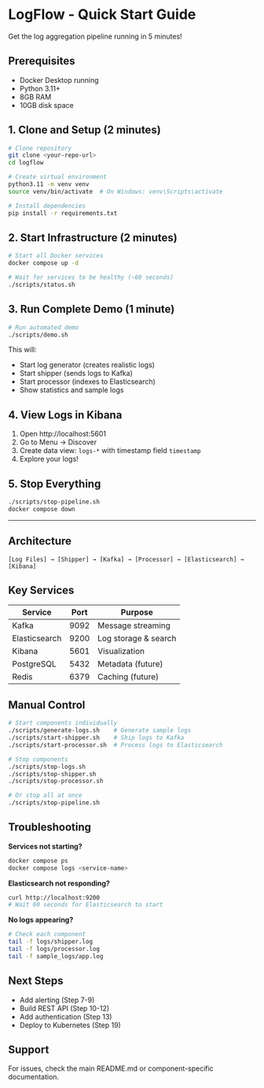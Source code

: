 # LogFlow - Quick Start Guide

Get the log aggregation pipeline running in 5 minutes!

## Prerequisites

- Docker Desktop running
- Python 3.11+
- 8GB RAM
- 10GB disk space

## 1. Clone and Setup (2 minutes)
```bash
# Clone repository
git clone <your-repo-url>
cd logflow

# Create virtual environment
python3.11 -m venv venv
source venv/bin/activate  # On Windows: venv\Scripts\activate

# Install dependencies
pip install -r requirements.txt
```

## 2. Start Infrastructure (2 minutes)
```bash
# Start all Docker services
docker compose up -d

# Wait for services to be healthy (~60 seconds)
./scripts/status.sh
```

## 3. Run Complete Demo (1 minute)
```bash
# Run automated demo
./scripts/demo.sh
```

This will:
- Start log generator (creates realistic logs)
- Start shipper (sends logs to Kafka)
- Start processor (indexes to Elasticsearch)
- Show statistics and sample logs

## 4. View Logs in Kibana

1. Open http://localhost:5601
2. Go to Menu → Discover
3. Create data view: `logs-*` with timestamp field `timestamp`
4. Explore your logs!

## 5. Stop Everything
```bash
./scripts/stop-pipeline.sh
docker compose down
```

---

## Architecture
```
[Log Files] → [Shipper] → [Kafka] → [Processor] → [Elasticsearch] → [Kibana]
```

## Key Services

| Service | Port | Purpose |
|---------|------|---------|
| Kafka | 9092 | Message streaming |
| Elasticsearch | 9200 | Log storage & search |
| Kibana | 5601 | Visualization |
| PostgreSQL | 5432 | Metadata (future) |
| Redis | 6379 | Caching (future) |

## Manual Control
```bash
# Start components individually
./scripts/generate-logs.sh    # Generate sample logs
./scripts/start-shipper.sh    # Ship logs to Kafka
./scripts/start-processor.sh  # Process logs to Elasticsearch

# Stop components
./scripts/stop-logs.sh
./scripts/stop-shipper.sh
./scripts/stop-processor.sh

# Or stop all at once
./scripts/stop-pipeline.sh
```

## Troubleshooting

**Services not starting?**
```bash
docker compose ps
docker compose logs <service-name>
```

**Elasticsearch not responding?**
```bash
curl http://localhost:9200
# Wait 60 seconds for Elasticsearch to start
```

**No logs appearing?**
```bash
# Check each component
tail -f logs/shipper.log
tail -f logs/processor.log
tail -f sample_logs/app.log
```

## Next Steps

- Add alerting (Step 7-9)
- Build REST API (Step 10-12)
- Add authentication (Step 13)
- Deploy to Kubernetes (Step 19)

## Support

For issues, check the main README.md or component-specific documentation.
